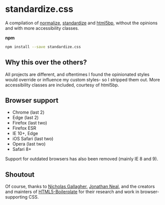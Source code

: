# standardize.css

A compilation of [normalize](https://github.com/necolas/normalize.css), [standardize](https://github.com/jonathantneal/sanitize.css) and [html5bp](https://github.com/h5bp/html5-boilerplate), without the opinions and with more accessibility classes.

**npm**

```sh
npm install --save standardize.css
```

## Why this over the others?

All projects are different, and oftentimes I found the opinionated styles would override or influence my custom styles- so I stripped them out. More accessibility classes are included, courtesy of html5bp.

## Browser support

* Chrome (last 2)
* Edge (last 2)
* Firefox (last two)
* Firefox ESR
* IE 10+, Edge
* iOS Safari (last two)
* Opera (last two)
* Safari 8+

Support for outdated browsers has also been removed (mainly IE 8 and 9).

## Shoutout

Of course, thanks to [Nicholas Gallagher](https://github.com/necolas), [Jonathan Neal](https://github.com/jonathantneal), and the creators and mainters of [HTML5-Boilerplate](https://github.com/h5bp/) for their research and work in browser-supporting CSS.